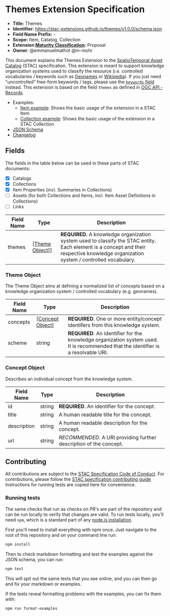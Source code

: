 # Themes Extension Specification

- **Title:** Themes
- **Identifier:** <https://stac-extensions.github.io/themes/v1.0.0/schema.json>
- **Field Name Prefix:** -
- **Scope:** Item, Catalog, Collection
- **Extension [Maturity Classification](https://github.com/radiantearth/stac-spec/tree/master/extensions/README.md#extension-maturity):** Proposal
- **Owner**: @emmanuelmathot @m-mohr

This document explains the Themes Extension to the [SpatioTemporal Asset Catalog](https://github.com/radiantearth/stac-spec) (STAC) specification.
This extension is meant to support knowledge organization systems used to classify the resource
(i.e. controlled vocabularies / keywords such as [Geonames](https://www.geonames.org) or [Wikipedia](https://en.wikipedia.org)).
If you just need "uncontrolled" free-form keywords / tags, please use the
[`keywords` field](https://github.com/radiantearth/stac-spec/blob/main/item-spec/common-metadata.md#basics) instead.
This extension is based on the field `themes` as defined in [OGC API - Records](https://github.com/opengeospatial/ogcapi-records).

- Examples:
  - [Item example](examples/item.json): Shows the basic usage of the extension in a STAC Item
  - [Collection example](examples/collection.json): Shows the basic usage of the extension in a STAC Collection
- [JSON Schema](json-schema/schema.json)
- [Changelog](./CHANGELOG.md)

## Fields

The fields in the table below can be used in these parts of STAC documents:
- [x] Catalogs
- [x] Collections
- [x] Item Properties (incl. Summaries in Collections)
- [ ] Assets (for both Collections and Items, incl. Item Asset Definitions in Collections)
- [ ] Links

| Field Name | Type                             | Description |
| ---------- | -------------------------------- | ----------- |
| themes     | \[[Theme Object](#theme-object)]] | **REQUIRED.** A knowledge organization system used to classify the STAC entity. Each element is a concept and their respective knowledge organization system / controlled vocabulary. |
  
### Theme Object

The Theme Object aims at defining a normalized list of concepts based on a knowledge organization system / controlled vocabulary (e.g. geonames).

| Field Name | Type                                  | Description |
| ---------- | ------------------------------------- | ----------- |
| concepts   | \[[Concept Object](#concept-object)] | **REQUIRED**. One or more entity/concept identifers from this knowledge system. |
| scheme     | string                                | **REQUIRED**. An identifier for the knowledge organization system used. It is recommended that the identifier is a resolvable URI. |

### Concept Object

Describes an individual concept from the knowledge system.

| Field Name  | Type   | Description |
| ----------- | ------ | ----------- |
| id          | string | **REQUIRED**. An identifier for the concept. |
| title       | string | A human readable title for the concept. |
| description | string | A human readable description for the concept. |
| url         | string | *RECOMMENDED.* A URI providing further description of the concept. |

## Contributing

All contributions are subject to the
[STAC Specification Code of Conduct](https://github.com/radiantearth/stac-spec/blob/master/CODE_OF_CONDUCT.md).
For contributions, please follow the
[STAC specification contributing guide](https://github.com/radiantearth/stac-spec/blob/master/CONTRIBUTING.md) Instructions
for running tests are copied here for convenience.

### Running tests

The same checks that run as checks on PR's are part of the repository and can be run locally to verify that changes are valid. 
To run tests locally, you'll need `npm`, which is a standard part of any [node.js installation](https://nodejs.org/en/download/).

First you'll need to install everything with npm once. Just navigate to the root of this repository and on 
your command line run:
```bash
npm install
```

Then to check markdown formatting and test the examples against the JSON schema, you can run:
```bash
npm test
```

This will spit out the same texts that you see online, and you can then go and fix your markdown or examples.

If the tests reveal formatting problems with the examples, you can fix them with:
```bash
npm run format-examples
```
